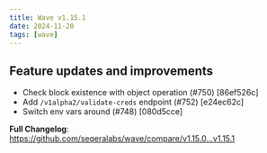 ```yaml
---
title: Wave v1.15.1
date: 2024-11-20
tags: [wave]
---
```


## Feature updates and improvements

* Check block existence with object operation (#750) [86ef526c]
* Add `/v1alpha2/validate-creds` endpoint (#752) [e24ec62c]
* Switch env vars around (#748) [080d5cce]

**Full Changelog**: https://github.com/seqeralabs/wave/compare/v1.15.0...v1.15.1
